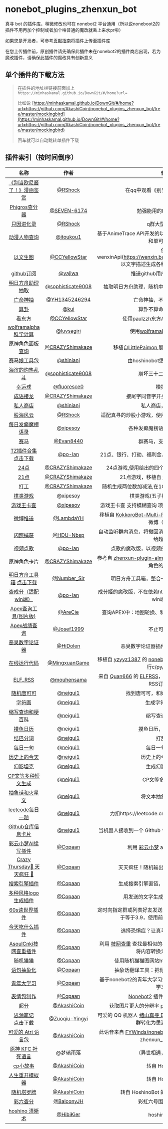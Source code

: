 # nonebot_plugins_zhenxun_bot

真寻 bot 的插件库，稍微修改也可在 nonebot2 平台通用（所以说noneboot2的插件不用再加个控制或者加个啥普通的魔改就丢上来水pr啦）

如果您是开发者，可参考[贡献指南](./CONTRIBUTING.md)将插件上传至插件库

在您上传插件前，原创插件请先确保此插件未在nonebot2的插件商店出现，若为魔改插件，请确保此插件的魔改具有创新意义

## 单个插件的下载方法

> 在插件的地址栏链接前面加上`https://minhaskamal.github.io/DownGit/#/home?url=`
>
> 比如说 [https://minhaskamal.github.io/DownGit/#/home?url=https://github.com/AkashiCoin/nonebot_plugins_zhenxun_bot/tree/master/mockingbird](https://minhaskamal.github.io/DownGit/#/home?url=https://github.com/AkashiCoin/nonebot_plugins_zhenxun_bot/tree/master/mockingbird)
>
> 回车就可以自动跳转单插件下载

## 插件索引（按时间倒序）

<!-- 新内容请添加到首行 -->

|                             名称                             |                           作者                           |                             备注                             |
| :----------------------------------------------------------: | :------------------------------------------------------: | :----------------------------------------------------------: |
| [《别当欧尼酱了！》漫画鉴赏](https://github.com/RShock/zhenxun_plugin_onimai) | [@RShock](https://github.com/RShock)          |                 在qq中观看《别当欧尼酱了！》漫画              |
| [Phigros查分器](https://github.com/SEVEN-6174/zhenxun_plugin_phigros) | [@SEVEN-6174](https://github.com/SEVEN-6174)          |                 勉强能用的Phigros查分器                 |
| [只因进化录](https://github.com/RShock/ikun_evolution) |           [@RShock](https://github.com/RShock)          |                 q群大型挂机游戏                 | 
| [动漫人物查询](https://github.com/itoukou1/zhenxun_plugin_animetrace) |           [@itoukou1](https://github.com/itoukou1)          |                 基于AnimeTrace API开发的以图识番插件，支持多可能性查询和单可能查询。                 | 
| [以文生图](https://github.com/CCYellowStar/zhenxun_plugin_TextToPic) |           [@CCYellowStar](https://github.com/CCYellowStar)           |                 使用wenxinApi(https://wenxin.baidu.com/moduleApi/ernieVilg)以文字描述生成各种风格图片的真寻插件                 |
| [github订阅](https://github.com/AkashiCoin/nonebot_plugins_zhenxun_bot/tree/master/github_sub) |           [@yajiwa](https://github.com/yajiwa)           |                 推送github用户动态或仓库动态                 |
| [明日方舟助理抽取](https://github.com/sophisticate9008/draw_helper) |         [@sophisticate9008](https://github.com/sophisticate9008)         |                     抽取明日方舟助理，随机中文语音（转型为收藏小游戏）                     |
| [亡命神抽](https://github.com/YH1345246294/DeadMansDraw) |         [@YH1345246294](https://github.com/YH1345246294)         |                     亡命神抽，不是你死就是我亡                     |
| [算卦](https://github.com/kuiiue/zhenxun-plugin-suangua) |         [@kui](https://github.com/kuiiue)         |                     算卦不算命，求己胜求人                     |
| [看东方](https://github.com/CCYellowStar/zhenxun_plugin_looktouhou) |         [@CCYellowStar](https://github.com/CCYellowStar)         |                     使用[paulzzh东方API](https://img.paulzzh.com/)来获取对应角色图                     |
| [wolframalpha科学计算](https://github.com/luvsagiri/zhenxun_plugin_wolframalpha) |           [@luvsagiri](https://github.com/luvsagiri)           |     使用[wolframalpha](https://www.wolframalpha.com/)进行科学计算     |
| [原神角色面板查询](https://github.com/CRAZYShimakaze/zhenxun_extensive_plugin/tree/main/genshin_role_info) |         [@CRAZYShimakaze](https://github.com/CRAZYShimakaze)         |                     移植自[LittlePaimon](https://github.com/CMHopeSunshine/LittlePaimon),展示角色的面板和伤害数据   
| [赛马娘工具包](https://github.com/shinianj/zhenxun_plugin_uma_mn) |         [@shinianj](https://github.com/shinianj)         |                     由hoshinobot适配的赛马娘工具包                     |
| [海滨的灼热乱斗](https://github.com/sophisticate9008/fight)  | [@sophisticate9008](https://github.com/sophisticate9008) |                    崩坏三十二英桀战斗模拟                    |
| [幸运球](https://github.com/fluoresce0/zhenxun_plugins_luckyball) |       [@fluoresce0](https://github.com/fluoresce0)       |                           模拟彩票                           |
| [成语接龙](https://github.com/CRAZYShimakaze/zhenxun_extensive_plugin/tree/main/idiom_salon) |   [@CRAZYShimakaze](https://github.com/CRAZYShimakaze)   |               接尾字同音字开头的成语，1v1对抗                |
| [私人商店](https://github.com/shinianj/zhenxun_plugin_personalshop) |         [@shinianj](https://github.com/shinianj)         |                     私人商店，可自己开店                     |
| [股海风云](https://github.com/RShock/zhenxun_plugin_stock_legend) |           [@RShock](https://github.com/RShock)           |     适配真寻的炒股小游戏，使用真寻经济系统和真实股市数据     |
| [每日发癫魔楞语录](https://github.com/xipesoy/zhenxun_plugin_meiriyiju) |          [@xipesoy](https://github.com/xipesoy)          |                各种发癫魔楞语言，支持替换主角                |
|  [赛马](https://github.com/Evan8440/zhenxun_bot_HorseRace)   |         [@Evan8440](https://github.com/Evan8440)         |                    群赛马，支持自定义事件                    |
| [TZ插件合集](https://github.com/po-lan/zhenxun_plugins_TZseries)  [点击下载](https://github.com/po-lan/zhenxun_plugins_TZseries/releases/download/v0.2/zhenxun_plugins_TZseries.zip) |           [@po-lan](https://github.com/po-lan)           |     21点、银行、打劫、福利金、刮刮乐、小人举牌的插件合集     |
| [24点](https://github.com/CRAZYShimakaze/zhenxun_extensive_plugin/tree/main/24_point) |   [@CRAZYShimakaze](https://github.com/CRAZYShimakaze)   |       24点游戏,使用给出的四个数字，利用加减乘除算出24        |
| [21点](https://github.com/CRAZYShimakaze/zhenxun_extensive_plugin/tree/main/21_point) |   [@CRAZYShimakaze](https://github.com/CRAZYShimakaze)   | 21点游戏，移植自 [yaowan233](https://github.com/yaowan233/nonebot-plugin-blackjack),适配真寻 |
| [打工](https://github.com/CRAZYShimakaze/zhenxun_extensive_plugin/tree/main/work) |   [@CRAZYShimakaze](https://github.com/CRAZYShimakaze)   |      随机生成两位数加减法,在100秒内计算10道题来获取金币      |
| [棋类游戏](https://github.com/xipesoy/nonebot_plugins_zhenxun_bot/tree/index/nonebot_plugin_boardgame) |          [@xipesoy](https://github.com/xipesoy)          |                棋类游戏(五子棋/围棋/国际象棋)                |
| [游戏王卡查](https://github.com/xipesoy/nonebot_plugins_zhenxun_bot/tree/index/youxiwang) |          [@xipesoy](https://github.com/xipesoy)          | 游戏王卡查 支持模糊查询 项目源地址 [nonebot_plugin_ygo](https://github.com/anlen123/nonebot_plugin_ygo) |
| [微博推送](https://github.com/LambdaYH/zhenxun_plugin_weibo) |         [@LambdaYH](https://github.com/LambdaYH)         | 移植自 [KokkoroBot-Multi-Platform](https://github.com/zzbslayer/KokkoroBot-Multi-Platform) ，在群聊内推送特定的微博（可配置） |
| [闪照捕获](https://github.com/HDU-Nbsp/zhenxun_plugin_intercept_withdraw) |         [@HDU-Nbsp](https://github.com/HDU-Nbsp)         | 自动监听群内消息，将撤回消息与闪照（解析为图片后）反馈给超级用户 |
| [视频点歌](https://github.com/po-lan/zhenxun_plugin_VMusic)  |           [@po-lan](https://github.com/po-lan)           |         点歌的魔改版，以视频的方式输出音乐来确保音质         |
| [原神角色卡片](https://github.com/CRAZYShimakaze/zhenxun_extensive_plugin) |   [@CRAZYShimakaze](https://github.com/CRAZYShimakaze)   | 参考自 [zhenxun-plugin-almanac](https://github.com/zhenxun-org/zhenxun_bot-tg/tree/main/plugins/genshin/almanac)，展示橱窗中第一个或指定角色的面板数据 |
| [明日方舟工具箱](https://github.com/NumberSir/zhenxun_arktools) [点击下载](https://github.com/NumberSir/zhenxun_arktools/releases/download/v1.0.0/zhenxun_arktools.zip) |       [@Number_Sir](https://github.com/NumberSir)        |         明日方舟工具箱，整合一些有需求的资料查询功能         |
| [查成分（适配win端）](https://github.com/po-lan/zhenxun-nonebot-plugin-ddcheck) |           [@po-lan](https://github.com/po-lan)           | 成分姬的魔改版，不在依赖htmlrender插件，使其能简单的在win端运行。 |
| [Apex查询工具(图片版)](https://github.com/AreCie/Apex_Tool)  |           [@AreCie](https://github.com/AreCie)           |      查询APEX中：地图轮换、制造轮换、猎杀信息、玩家信息      |
| [Apex战绩查询](https://github.com/Josef1999/ApexLegends-QQ-Robot) |        [@Josef1999](https://github.com/Josef1999)        |                        不止可以查战绩                        |
| [恶臭数字论证器](https://github.com/HiDolen/nonebot_plugin_homonumber) |          [@HiDolen](https://github.com/HiDolen)          |             恶臭数字论证器插件，适配zhenxun_bot              |
| [在线运行代码](https://github.com/MingxuanGame/zhenxun_plugin_code) |     [@MingxuanGame](https://github.com/MingxuanGame)     | 移植自 [yzyyz1387](https://github.com/yzyyz1387) 的 [nonebot_plugin_code](https://github.com/yzyyz1387/nonebot_plugin_code)，在 QQ 群内运行c/py/go等代码 |
| [ELF_RSS](https://github.com/AkashiCoin/nonebot_plugins_zhenxun_bot/tree/master/ELF_RSS) |       [@mouhensama](https://github.com/mouhensama)       | 来自 [Quan666](https://github.com/Quan666) 的 [ELFRSS](https://github.com/Quan666/ELF_RSS)，并在其基础上进行了真寻适配的RSS订阅插件。 |
| [随机唐可可](https://github.com/AkashiCoin/nonebot_plugins_zhenxun_bot/tree/master/nonebot_plugin_randomtkk) |          [@neigui1](https://github.com/neigui1)          |               找到唐可可，和她一起做学园偶像！               |
| [字符画](https://github.com/AkashiCoin/nonebot_plugins_zhenxun_bot/tree/master/nonebot_plugin_charpic) |          [@neigui1](https://github.com/neigui1)          |                      生成字符画支持gif                       |
| [缩写查询和梗百科](https://github.com/AkashiCoin/nonebot_plugins_zhenxun_bot/tree/what) |          [@neigui1](https://github.com/neigui1)          |                       缩写查询和梗百科                       |
| [摸鱼日历](https://github.com/AkashiCoin/nonebot_plugins_zhenxun_bot/tree/master/nonebot_plugin_moyu) |          [@neigui1](https://github.com/neigui1)          |                    摸鱼日历，摸鱼真舒服啊                    |
| [结巴分词](https://github.com/AkashiCoin/nonebot_plugins_zhenxun_bot/tree/master/shuffle) |          [@neigui1](https://github.com/neigui1)          |                           打乱句子                           |
| [每日一句](https://github.com/AkashiCoin/nonebot_plugins_zhenxun_bot/tree/master/nonebot_plugin_everyday_en) |          [@neigui1](https://github.com/neigui1)          |                       每日一句英文句子                       |
| [历史上的今天](https://github.com/AkashiCoin/nonebot_plugins_zhenxun_bot/tree/master/todaybefore) |          [@neigui1](https://github.com/neigui1)          |                     历史上的今天是什么呢                     |
| [幻影坦克](https://github.com/AkashiCoin/nonebot_plugins_zhenxun_bot/tree/master/nonebot_plugin_miragetank) |          [@neigui1](https://github.com/neigui1)          |                       生成幻影坦克图片                       |
| [CP文等多种短文生成](https://github.com/AkashiCoin/nonebot_plugins_zhenxun_bot/tree/master/essay) |          [@neigui1](https://github.com/neigui1)          |                      CP文等多种短文生成                      |
| [抽象话和火星文](https://github.com/AkashiCoin/nonebot_plugins_zhenxun_bot/tree/master/text) |          [@neigui1](https://github.com/neigui1)          |                     将文本抽象化和火星文                     |
| [leetcode每日一题](https://github.com/AkashiCoin/nonebot_plugins_zhenxun_bot/tree/master/leetcode) |          [@neigui1](https://github.com/neigui1)          |       力扣https://leetcode.cn/problemset/all/每日一题        |
| [Github仓库信息卡片](https://github.com/AkashiCoin/nonebot_plugins_zhenxun_bot/tree/master/github) |          [@neigui1](https://github.com/neigui1)          |   当机器人接收到一个 Github 仓库链接时 会自动发送信息卡片    |
| [彩云小梦AI续写插件](https://github.com/AkashiCoin/nonebot_plugins_zhenxun_bot/tree/master/caiyunai) |           [@Copaan](https://github.com/Copaan)           | 利用 [彩云小梦](http://if.caiyunai.com/dream) ai续写，生成小作文 |
| [Crazy Thursday🍗 天天疯狂 🍗](https://github.com/AkashiCoin/nonebot_plugins_zhenxun_bot/tree/master/crazy_thursday) |           [@Copaan](https://github.com/Copaan)           |            天天疯狂！随机输出KFC疯狂星期四文案。             |
| [搜索引擎插件](https://github.com/AkashiCoin/nonebot_plugins_zhenxun_bot/tree/master/giyf) |           [@Copaan](https://github.com/Copaan)           |            生成搜索引擎直链，速速帮助懒狗群友体面            |
| [多种风格logo生成插件](https://github.com/AkashiCoin/nonebot_plugins_zhenxun_bot/tree/master/logo) |           [@Copaan](https://github.com/Copaan)           |              用发送的文字生成各种熟悉样式的logo              |
| [60s读世界插件](https://github.com/AkashiCoin/nonebot_plugins_zhenxun_bot/tree/master/read_60s) |           [@Copaan](https://github.com/Copaan)           | 定时向指定群或列表好友发送每日60s读世界,python版本需大于等于3.9，使用前需向env.dev加入配置 |
| [今天吃什么插件](https://github.com/AkashiCoin/nonebot_plugins_zhenxun_bot/tree/master/what2eat) |           [@Copaan](https://github.com/Copaan)           |             选择恐惧症？让真寻建议你今天吃什么！             |
| [AsoulCnki枝网查重插件](https://github.com/AkashiCoin/nonebot_plugins_zhenxun_bot/tree/master/asoulcnki) |           [@Copaan](https://github.com/Copaan)           | 利用 [枝网查重](https://asoulcnki.asia/) 查找最相似的小作文，为防止文字太长刷屏，将内容转换为图片形式发出 |
| [随机猫猫](https://github.com/AkashiCoin/nonebot_plugins_zhenxun_bot/tree/master/random_cat_gif) |           [@Copaan](https://github.com/Copaan)           |         使用随机猫猫图网站http://edgecats.net/ 实现          |
| [语句抽象化](https://github.com/AkashiCoin/nonebot_plugins_zhenxun_bot/tree/master/abstract) |           [@Copaan](https://github.com/Copaan)           |          抽象话翻译工具：把你打的字都给你emoji咯！           |
| [青年大学习](https://github.com/AkashiCoin/nonebot_plugins_zhenxun_bot/tree/master/youthstudy) |           [@Copaan](https://github.com/Copaan)           | 基于nonebot2的青年大学习插件，用于获取最新一期青年大学习答案 |
| [表情包制作](https://github.com/AkashiCoin/nonebot_plugins_zhenxun_bot/tree/master/memes) |           [@Copaan](https://github.com/Copaan)           | [Nonebot2](https://github.com/nonebot/nonebot2) 插件，用于表情包制作 |
| [超分](https://github.com/AkashiCoin/nonebot_plugins_zhenxun_bot/tree/master/super_resolution) |       [@AkashiCoin](https://github.com/AkashiCoin)       |        获取图片更大的分辨率 ps:内存小的机器不建议使用        |
| [思源笔记](https://github.com/AkashiCoin/nonebot_plugins_zhenxun_bot/tree/master/siyuan)<br/>[点击下载](https://github.com/Zuoqiu-Yingyi/zhenxun-bot-plugin-siyuan/releases/download/v0.3.0/zhenxun_plugin_siyuan.zip) |    [@Zuoqiu-Yingyi](https://github.com/Zuoqiu-Yingyi)    | 可爱的 QQ 机器人 [绪山真寻 Bot](https://hibikier.github.io/zhenxun_bot/) 的 [思源笔记](https://github.com/siyuan-note/siyuan) 插件, 可以将 QQ 群转化为思源笔记的收集箱 |
| [可爱的 Atri 语言包](https://github.com/AkashiCoin/nonebot_plugins_zhenxun_bot/tree/master/nonebot_plugin_atri) |       [@AkashiCoin](https://github.com/AkashiCoin)       | 此语音来自 [FYWinds/nonebot-plugin-atri](https://github.com/FYWinds/nonebot-plugin-atri) 并在其基础上对 zhenxun_bot 进行适配 |
| [原神 KFC 社死语言](https://github.com/AkashiCoin/nonebot_plugins_zhenxun_bot/tree/master/genshinkfc) |                        @梦璃雨落                         |                   （异世相遇，尽享社死！）                   |
| [cp小故事](https://github.com/AkashiCoin/nonebot_plugins_zhenxun_bot/blob/master/cp) |       [@AkashiCoin](https://github.com/AkashiCoin)       |                       转自 HoshinoBot                        |
| [人生重开模拟器](https://github.com/AkashiCoin/nonebot_plugins_zhenxun_bot/tree/master/lifeRestart) |       [@AkashiCoin](https://github.com/AkashiCoin)       |                       转自 HoshinoBot                        |
| [随机塔罗牌](https://github.com/AkashiCoin/nonebot_plugins_zhenxun_bot/tree/master/tarot) |       [@AkashiCoin](https://github.com/AkashiCoin)       |            转自 HoshinoBot 的 b 站主题塔罗牌插件             |
| [彩六查分](https://github.com/AkashiCoin/nonebot_plugins_zhenxun_bot/tree/master/nonebot_plugin_r6s) |        [@BalconyJH](https://github.com/BalconyJH)        |                    彩虹六号围攻rank分查询                    |
| [hoshino 清晰术](https://github.com/HibiKier/zhenxun_plugin_img2bigImg) |        [@HibiKier](https://github.com/HibiKier)        | hoshino 清晰术                                    |
